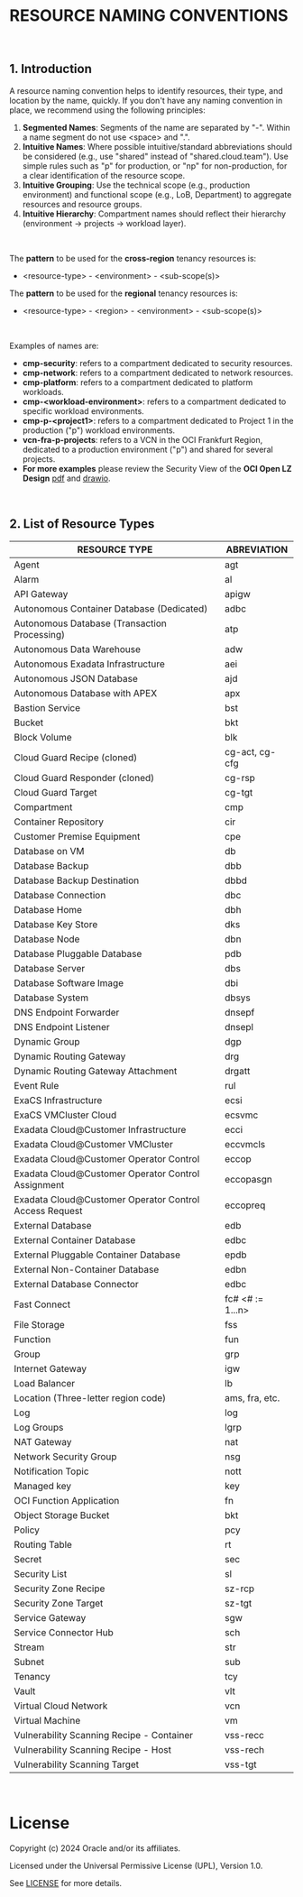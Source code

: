 # RESOURCE NAMING CONVENTIONS

&nbsp; 

## 1. Introduction

A resource naming convention helps to identify resources, their type, and location by the name, quickly. If you don't have any naming convention in place, we recommend using the following principles:

1. **Segmented Names**: Segments of the name are separated by "-". Within a name segment do not use &lt;space&gt; and ".".
2. **Intuitive Names**: Where possible intuitive/standard abbreviations should be considered (e.g., use "shared" instead of "shared.cloud.team"). Use simple rules such as "p" for production, or "np" for non-production, for a clear identification of the resource scope.
3. **Intuitive Grouping**: Use the technical scope (e.g., production environment) and functional scope (e.g., LoB, Department) to aggregate resources and resource groups.
4. **Intuitive Hierarchy**: Compartment names should reflect their hierarchy (environment -> projects -> workload layer).

&nbsp; 

The **pattern** to be used for the **cross-region** tenancy resources is:
- &lt;resource-type&gt; - &lt;environment&gt; - &lt;sub-scope(s)&gt;

The **pattern** to be used for the **regional** tenancy resources is:
- &lt;resource-type&gt; - &lt;region&gt; - &lt;environment&gt; - &lt;sub-scope(s)&gt;

&nbsp; 


Examples of names are:
- **cmp-security**: refers to a compartment dedicated to security resources.
- **cmp-network**: refers to a compartment dedicated to network resources.
- **cmp-platform**: refers to a compartment dedicated to platform workloads.
- **cmp-&lt;workload-environment&gt;**: refers to a compartment dedicated to specific workload environments.
- **cmp-p-&lt;project1&gt;**: refers to a compartment dedicated to Project 1 in the production ("p") workload environments.
- **vcn-fra-p-projects**: refers to a VCN in the OCI Frankfurt Region, dedicated to a production environment ("p") and shared for several projects.
- **For more examples** please review the Security View of the **OCI Open LZ Design** [pdf](https://github.com/oracle-quickstart/terraform-oci-open-lz/blob/master/design/OCI_Open_LZ.pdf) and [drawio](https://github.com/oracle-quickstart/terraform-oci-open-lz/blob/master/design/OCI_Open_LZ.drawio).


&nbsp; 

## 2. List of Resource Types


| RESOURCE TYPE  |  ABREVIATION | 
|---|---|
| Agent | agt | 
| Alarm | al |
| API Gateway |apigw |
| Autonomous Container Database (Dedicated) | adbc 
| Autonomous Database (Transaction Processing) | atp 
| Autonomous Data Warehouse | adw 
| Autonomous Exadata Infrastructure | aei 
| Autonomous JSON Database | ajd 
| Autonomous Database with APEX | apx 
| Bastion Service | bst |
| Bucket | bkt |
| Block Volume | blk |
| Cloud Guard Recipe (cloned) | cg-act, cg-cfg|
| Cloud Guard Responder (cloned) | cg-rsp |
| Cloud Guard Target | cg-tgt |
| Compartment | cmp |
| Container Repository | cir |
| Customer Premise Equipment | cpe |
| Database on VM | db |
| Database Backup | dbb |
| Database Backup Destination | dbbd |
| Database Connection | dbc |
| Database Home | dbh |
| Database Key Store | dks |
| Database Node | dbn |
| Database Pluggable Database | pdb |
| Database Server | dbs |
| Database Software Image | dbi |
| Database System | dbsys |
| DNS Endpoint Forwarder | dnsepf |
| DNS Endpoint Listener | dnsepl |
| Dynamic Group | dgp |
| Dynamic Routing Gateway | drg |
| Dynamic Routing Gateway Attachment | drgatt |
| Event Rule | rul |
| ExaCS Infrastructure | ecsi |
| ExaCS VMCluster Cloud | ecsvmc |
| Exadata Cloud@Customer Infrastructure | ecci |
| Exadata Cloud@Customer VMCluster | eccvmcls |
| Exadata Cloud@Customer Operator Control | eccop |
| Exadata Cloud@Customer Operator Control Assignment | eccopasgn |
| Exadata Cloud@Customer Operator Control Access Request | eccopreq |
| External Database | edb |
| External Container Database | edbc |
| External Pluggable Container Database | epdb |
| External Non-Container Database | edbn |
| External Database Connector | edbc |
| Fast Connect | fc# &lt;# := 1...n&gt; |
| File Storage | fss |
| Function | fun |
| Group | grp |
| Internet Gateway | igw |
| Load Balancer | lb |
| Location (Three-letter region code)| ams, fra, etc. |
| Log | log |
| Log Groups | lgrp |
| NAT Gateway | nat |
| Network Security Group | nsg |
| Notification Topic | nott |
| Managed key | key |
| OCI Function Application | fn |
| Object Storage Bucket | bkt |
| Policy | pcy |
| Routing Table | rt |
| Secret | sec |
| Security List | sl |
| Security Zone Recipe | sz-rcp |
| Security Zone Target | sz-tgt |
| Service Gateway | sgw |
| Service Connector Hub | sch |
| Stream | str |
| Subnet | sub |
| Tenancy | tcy |
| Vault | vlt |
| Virtual Cloud Network | vcn |
| Virtual Machine | vm |
| Vulnerability Scanning Recipe - Container | vss-recc |
| Vulnerability Scanning Recipe - Host | vss-rech |
| Vulnerability Scanning Target | vss-tgt |

&nbsp; 

# License

Copyright (c) 2024 Oracle and/or its affiliates.

Licensed under the Universal Permissive License (UPL), Version 1.0.

See [LICENSE](https://github.com/oracle-devrel/technology-engineering/blob/main/LICENSE) for more details.
